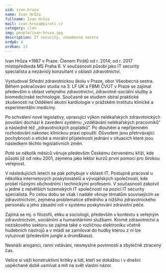 ```yaml
---
uid: ivan.hruza
name: Ivan Hrůza
fullname: Ivan Hrůza
mail: ivan.hruza@pirati.cz
category: clen
img: people/ivan-hruza.jpg
description: IT security, všeobecná sestra
ordp6: 4
ordkan: 13
---
```

Ivan Hrůza *1987 v Praze. Členem Pirátů od r. 2014; od r. 2017 místopředseda MS Praha 6. V současnosti působí jako IT security specialista a nezávislý konzultant v oblasti zdravotnictví. 

Vystudoval Střední zdravotnickou školu v Praze, obor Všeobecná sestra. Během pokračování studia na 3. LF UK a FBMI ČVUT v Praze se zajímal především o oblast veřejného zdravotnictví, zdravotně-sociální služby a biomedicínské technologie. Současně se studiem sbíral praktické zkušenosti na Oddělení akutní kardiologie v pražském Institutu klinické a experimentální medicíny.

Po schválení nové legislativy, upravující výkon nelékařských zdravotnických povolání dochází k zavedení systému „vzdělávání nelékařských pracovníků“ a následně též „zdravotnických poplatků“. Po dlouhém a nepříjemném rozhodování nakonec klinickou praxi opouští. Důvodem jsou přetrvávající pochybnosti o etické a morální přijatelnosti jednání v situacích které jsou následkem těchto legislativních změn.

Poté se několik měsíců věnuje především Českému červenému kříži, kde působí již od roku 2001, zejména jako lektor kurzů první pomoci pro širokou veřejnost.

V následujících letech se pak pohybuje v oblasti IT. Postupně pracoval u několika internetových poskytovatelů a vývojářských společností, kde prošel různými obchodními i technickými profesemi. V současnosti zakotvil u jedné z největších tuzemských IT společností na pozici IT security specialista. Po celou dobu se však i nadále věnuje tématům souvisejícím se zdravotnictvím, zejména problematice středního a nižšího zdravotnického personálu a jeho zásadní roli v systému poskytování zdravotní péče.

Zajímá se mj. o filozofii, etiku a sociologii, především v kontextu s veřejným zdravotnictvím, sociálními a humanitárními službami. Kromě zdravotnictví a neziskového sektoru se zajímá také o rozličnou elektroniku včetně hudebních nástrojů a v mládí se zamiloval do hudby kterou z ní lze vyluzovat (především jungle a drum&bass).

Nesnáší aroganci, ranní vstávání, nesmyslné povinnosti a zbytečně ztracený čas.

Velice si váží konstruktivní kritiky a lidí, kteří se dokážou i v dnešní uspěchané době usmívat a mít na svět vlastní názor.
